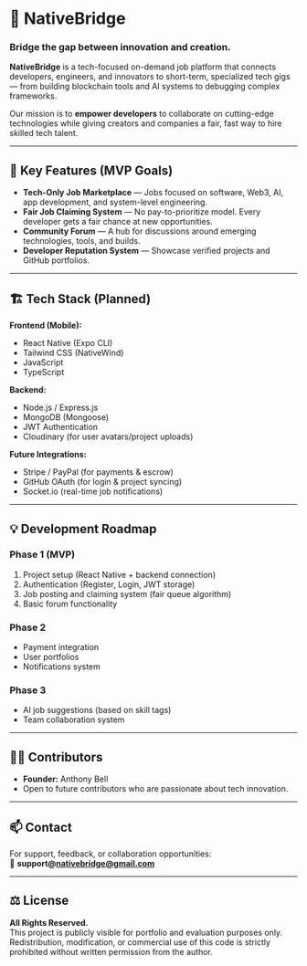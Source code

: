 # 🧩 NativeBridge

### **Bridge the gap between innovation and creation.**

**NativeBridge** is a tech-focused on-demand job platform that connects developers, engineers, and innovators to short-term, specialized tech gigs — from building blockchain tools and AI systems to debugging complex frameworks.  

Our mission is to **empower developers** to collaborate on cutting-edge technologies while giving creators and companies a fair, fast way to hire skilled tech talent.  

---

## 🚀 Key Features (MVP Goals)

- **Tech-Only Job Marketplace** — Jobs focused on software, Web3, AI, app development, and system-level engineering.  
- **Fair Job Claiming System** — No pay-to-prioritize model. Every developer gets a fair chance at new opportunities.  
- **Community Forum** — A hub for discussions around emerging technologies, tools, and builds.  
- **Developer Reputation System** — Showcase verified projects and GitHub portfolios.  

---

## 🏗️ Tech Stack (Planned)

**Frontend (Mobile):**
- React Native (Expo CLI)
- Tailwind CSS (NativeWind)
- JavaScript
- TypeScript

**Backend:**
- Node.js / Express.js
- MongoDB (Mongoose)
- JWT Authentication
- Cloudinary (for user avatars/project uploads)

**Future Integrations:**
- Stripe / PayPal (for payments & escrow)
- GitHub OAuth (for login & project syncing)
- Socket.io (real-time job notifications)

---

## 💡 Development Roadmap

### **Phase 1 (MVP)**
1. Project setup (React Native + backend connection)  
2. Authentication (Register, Login, JWT storage)  
3. Job posting and claiming system (fair queue algorithm)  
4. Basic forum functionality  

### **Phase 2**
- Payment integration  
- User portfolios  
- Notifications system  

### **Phase 3**
- AI job suggestions (based on skill tags)  
- Team collaboration system  

---

## 👨‍💻 Contributors

- **Founder:** Anthony Bell  
- Open to future contributors who are passionate about tech innovation.

---

## 📫 Contact

For support, feedback, or collaboration opportunities:  
📧 **support@nativebridge@gmail.com**  

---

## ⚖️ License

**All Rights Reserved.**  
This project is publicly visible for portfolio and evaluation purposes only.  
Redistribution, modification, or commercial use of this code is strictly prohibited without written permission from the author.
